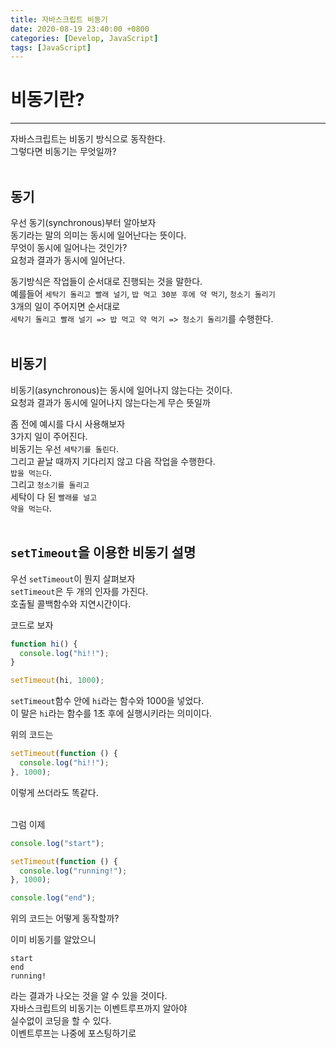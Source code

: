 ```yaml
---
title: 자바스크립트 비동기
date: 2020-08-19 23:40:00 +0800
categories: [Develop, JavaScript]
tags: [JavaScript]
---
```


# 비동기란?  
---
자바스크립트는 비동기 방식으로 동작한다.  
그렇다면 비동기는 무엇일까?  
<br>

## 동기
우선 동기(synchronous)부터 알아보자  
동기라는 말의 의미는 동시에 일어난다는 뜻이다.  
무엇이 동시에 일어나는 것인가?  
요청과 결과가 동시에 일어난다.  

동기방식은 작업들이 순서대로 진행되는 것을 말한다.  
예를들어 `세탁기 돌리고 빨래 널기`, `밥 먹고 30분 후에 약 먹기`, `청소기 돌리기`  
3개의 일이 주어지면 순서대로  
`세탁기 돌리고 빨래 널기 => 밥 먹고 약 먹기 => 청소기 돌리기`를 수행한다.  
<br>

## 비동기
비동기(asynchronous)는 동시에 일어나지 않는다는 것이다.  
요청과 결과가 동시에 일어나지 않는다는게 무슨 뜻일까  

좀 전에 예시를 다시 사용해보자  
3가지 일이 주어진다.  
비동기는 우선 `세탁기를 돌린다`.  
그리고 끝날 때까지 기다리지 않고 다음 작업을 수행한다.  
`밥을 먹는다`.  
그리고 `청소기를 돌리고`  
세탁이 다 된 `빨래를 널고`  
`약을 먹는다`.  
<br>

## `setTimeout`을 이용한 비동기 설명
우선 `setTimeout`이 뭔지 살펴보자  
`setTimeout`은 두 개의 인자를 가진다.  
호출될 콜백함수와 지연시간이다.

코드로 보자  
```javascript
function hi() {
  console.log("hi!!");
}

setTimeout(hi, 1000);
```
`setTimeout`함수 안에 `hi`라는 함수와 1000을 넣었다.  
이 말은 `hi`라는 함수를 1초 후에 실행시키라는 의미이다.  

위의 코드는  
```javascript
setTimeout(function () {
  console.log("hi!!");
}, 1000);
```
이렇게 쓰더라도 똑같다.  
<br>

그럼 이제  
```javascript
console.log("start");

setTimeout(function () {
  console.log("running!");
}, 1000);

console.log("end");
```
위의 코드는 어떻게 동작할까?  

이미 비동기를 알았으니  
```
start
end
running!
```
라는 결과가 나오는 것을 알 수 있을 것이다.  
자바스크립트의 비동기는 이벤트루프까지 알아야  
실수없이 코딩을 할 수 있다.  
이벤트루프는 나중에 포스팅하기로  